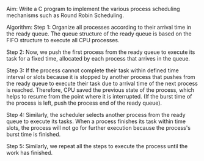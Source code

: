 Aim: Write a C program to implement the various process scheduling mechanisms such as Round Robin  Scheduling.

Algorithm: 
Step 1: Organize all processes according to their arrival time in the ready queue. The queue structure of the ready queue is based on the FIFO structure to execute all CPU processes.

Step 2: Now, we push the first process from the ready queue to execute its task for a fixed time, allocated by each process that arrives in the queue.

Step 3: If the process cannot complete their task within defined time interval or slots because it is stopped by another process that pushes from the ready queue to execute their task due to arrival time of the next process is reached. Therefore, CPU saved the previous state of the process, which helps to resume from the point where it is interrupted. (If the burst time of the process is left, push the process end of the ready queue).

Step 4: Similarly, the scheduler selects another process from the ready queue to execute its tasks. When a process finishes its task within time slots, the process will not go for further execution because the process's burst time is finished.

Step 5: Similarly, we repeat all the steps to execute the process until the work has finished.
